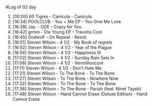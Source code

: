 #Log of 02 day

1. [00:00] 60 Tigres - Canícula - Canícula
1. [16:34] POOLCLVB - You + Me EP - You Give Me Love
1. [16:38] Joy. - ODE - Crazy for You
1. [16:42] grmm - Die Young EP - Travolta Cool
1. [16:45] Godwolf - On Repeat - Resist
1. [16:51] Steven Wilson - 4 1/2 - My Book of regrets
1. [16:52] Steven Wilson - 4 1/2 - Year of the Plague
1. [16:56] Steven Wilson - 4 1/2 - Happiness III
1. [17:02] Steven Wilson - 4 1/2 - Sunday Rain Sets In
1. [17:06] Steven Wilson - 4 1/2 - Vermillioncore
1. [17:11] Steven Wilson - 4 1/2 - Don't Hate Me
1. [17:21] Steven Wilson - To The Bone - To The Bone
1. [17:27] Steven Wilson - To The Bone - Nowhere Now
1. [17:32] Steven Wilson - To The Bone - To The Bone
1. [17:36] Steven Wilson - To The Bone - Pariah (feat. Ninet Tayeb)
1. [17:48] Steven Wilson - Hand Cannot Erase (Deluxe Edition) - Hand Cannot Erase
